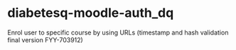 # diabetesq-moodle-auth_dq
Enrol user to specific course by using URLs (timestamp and hash validation final version FYY-703912)
